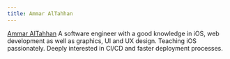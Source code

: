 ```yaml
---
title: Ammar AlTahhan
---
```

[Ammar AlTahhan][twitter] A software engineer with a good knowledge in iOS, web development as well as graphics, UI and UX design. Teaching iOS passionately. Deeply interested in CI/CD and faster deployment processes.

[twitter]: https://twitter.com/atahhan_
